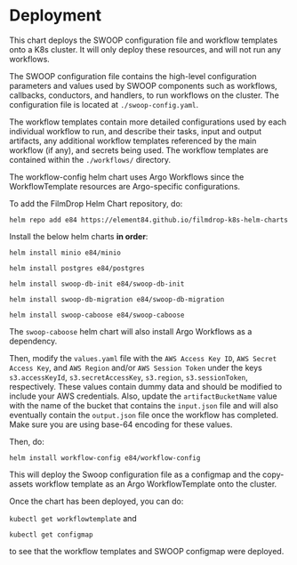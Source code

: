# Deployment

This chart deploys the SWOOP configuration file and workflow templates onto a K8s cluster. It will only deploy these resources, and will not run any workflows.

The SWOOP configuration file contains the high-level configuration parameters and values used by SWOOP components such as workflows, callbacks, conductors, and handlers, to run workflows on the cluster. The configuration file is located at `./swoop-config.yaml`.

The workflow templates contain more detailed configurations used by each individual workflow to run, and describe their tasks, input and output artifacts, any additional workflow templates referenced by the main workflow (if any), and secrets being used. The workflow templates are contained within the `./workflows/` directory.

The workflow-config helm chart uses Argo Workflows since the WorkflowTemplate resources are Argo-specific configurations.

To add the FilmDrop Helm Chart repository, do:

`helm repo add e84 https://element84.github.io/filmdrop-k8s-helm-charts`

Install the below helm charts **in order**:

`helm install minio e84/minio`

`helm install postgres e84/postgres`

`helm install swoop-db-init e84/swoop-db-init`

`helm install swoop-db-migration e84/swoop-db-migration`

`helm install swoop-caboose e84/swoop-caboose`

The `swoop-caboose` helm chart will also install Argo Workflows as a dependency.

Then, modify the `values.yaml` file with the `AWS Access Key ID`, `AWS Secret Access Key`, and `AWS Region` and/or `AWS Session Token` under the keys `s3.accessKeyId`, `s3.secretAccessKey`, `s3.region`, `s3.sessionToken`, respectively. These values contain dummy data and should be modified to include your AWS credentials. Also, update the `artifactBucketName` value with the name of the bucket that contains the `input.json` file and will also eventually contain the `output.json` file once the workflow has completed.  Make sure you are using base-64 encoding for these values.

Then, do:

`helm install workflow-config e84/workflow-config`

This will deploy the Swoop configuration file as a configmap and the copy-assets workflow template as an Argo WorkflowTemplate onto the cluster.

Once the chart has been deployed, you can do:

`kubectl get workflowtemplate` and

`kubectl get configmap`

to see that the workflow templates and SWOOP configmap were deployed.
